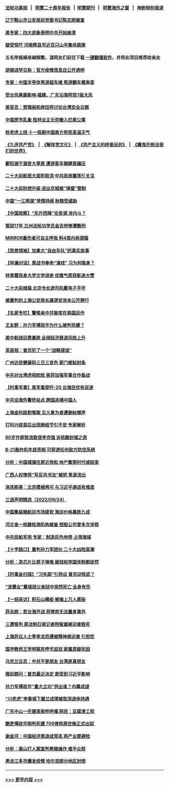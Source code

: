 #### [法轮功真相](https://github.com/gfw-breaker/truth/blob/master/README.md?t=0) &nbsp;&nbsp;|&nbsp;&nbsp; [明慧二十周年报告](https://github.com/gfw-breaker/mh-reports/blob/master/README.md?t=0) &nbsp;&nbsp;|&nbsp;&nbsp;[明慧期刊](https://github.com/gfw-breaker/mh-qikan) &nbsp;&nbsp;|&nbsp;&nbsp; [明慧海外之窗](https://github.com/gfw-breaker/mh-news/blob/master/README.md?t=0) &nbsp;&nbsp;|&nbsp;&nbsp; [神韵特别报道](https://github.com/gfw-breaker/mh-news/blob/master/shenyun.md?t=0)
#### [辽宁鞍山市公安局前党委书记陈志刚被查](../pages/nsc413/n13832944.md?t=09262101) 
#### [美专家：四大迹象表明中共开始崩溃](../pages/nsc413/n13832549.md?t=09262101) 
#### [疑受惊吓 河南辉县市近百只山羊集体跳崖](../pages/nsc413/n13832908.md?t=09262101) 
#### 五毛举报越来越频繁，请网友们前往下载 [一键翻墙软件](https://github.com/gfw-breaker/ssr-accounts)，并将此项目推荐给亲友
#### [胡锡进罕见称：官方疫情信息应公开透明](../pages/nsc413/n13832896.md?t=09262101) 
#### [专家：中国半导体弯道超车难 弯道翻车概率高](../pages/nsc413/n13832884.md?t=09262101) 
#### [受台风奥鹿影响 福建、广东沿海将现7级大风](../pages/nsc413/n13832858.md?t=09262101) 
#### [美官员：贺锦丽和岸田将讨论台湾安全议题](../pages/nsc413/n13832844.md?t=09262101) 
#### [中国房市乱象 桂林业主无奈搬入烂尾公寓](../pages/nsc413/n13832847.md?t=09262101) 
#### [秋老虎上线 十一假期中国南方将现高温天气](../pages/nsc413/n13832749.md?t=09262101) 
#### [《九评共产党》](https://github.com/begood0513/9ping.md/blob/master/README.md) &nbsp;|&nbsp; [《解体党文化》](../../../../jtdwh.md/blob/master/README.md)  &nbsp;|&nbsp; [《共产主义的终极目的》](../../../../gczydzjmd.md/blob/master/README.md) &nbsp;|&nbsp; [《魔鬼在统治我们的世界》](../../../../mgztzwmdsj.md/blob/master/README.md) 
#### [鄱阳湖干涸变大草原 遭游客车辆肆意碾压](../pages/nsc413/n13832774.md?t=09262101) 
#### [二十大前航班大面积取消 中共政局震荡引关注](../pages/nsc413/n13832753.md?t=09262101) 
#### [二十大前防控升级 进出京城被“弹窗”管制](../pages/nsc413/n13832665.md?t=09262101) 
#### [中国“一江两湖”旱情持续 秋粮受威胁](../pages/nsc413/n13832714.md?t=09262101) 
#### [【中国观察】“东升西降”论变调 涉内斗？](../pages/nsc413/n13832468.md?t=09262101) 
#### [冤狱17年 兰州法轮功学员金吉林惨遭酷刑](../pages/nsc413/n13832422.md?t=09262101) 
#### [MIRROR重伤者可自主呼吸 料4周内拆颈箍](../pages/nsc413/n13832562.md?t=09262101) 
#### [【思想领袖】加拿大“自由车队”的真实故事](../pages/nsc413/n13816427.md?t=09262101) 
#### [【林澜对话】栗战书奉命“演戏” 习为何隐身？](../pages/nsc413/n13832484.md?t=09262101) 
#### [林青霞现身大学文学讲座 优雅气质获影迷大赞](../pages/nsc413/n13832538.md?t=09262101) 
#### [二十大前维稳 北京令长途司机戴电子手环](../pages/nsc413/n13832464.md?t=09262101) 
#### [被重判的上海公安局长龚道安涉未公开罪行](../pages/nsc413/n13831922.md?t=09262101) 
#### [【名家专栏】警惕亲中共智库在美国运作](../pages/nsc413/n13832414.md?t=09262101) 
#### [王友群：孙力军傅政华为什么被判死缓？](../pages/nsc413/n13832108.md?t=09262101) 
#### [美中航线运费暴跌 全球经济衰退风险上升](../pages/nsc413/n13832474.md?t=09262101) 
#### [英首相：普京犯了一个“战略错误”](../pages/nsc413/n13832466.md?t=09262101) 
#### [广州访民健康码三日三变色 家门被贴封条](../pages/nsc413/n13832404.md?t=09262101) 
#### [中共对台湾虎视眈眈 美菲加强军事合作备战](../pages/nsc413/n13832254.md?t=09262101) 
#### [【时事军事】美军看穿歼-20 台海空优有说道](../pages/nsc413/n13832230.md?t=09262101) 
#### [中共设海外警侨站点 跨国追捕中国人](../pages/nsc413/n13831540.md?t=09262101) 
#### [上海金科路割喉案 见义勇为者遭删帖噤声](../pages/nsc413/n13832356.md?t=09262101) 
#### [打科兴疫苗后出现肺结节引不安 专家解析](../pages/nsc413/n13832328.md?t=09262101) 
#### [90岁作家铁流致信李克强 诉核酸封城之恶](../pages/nsc413/n13832290.md?t=09262101) 
#### [B-21轰炸机年底亮相 可穿透任何敌方防空系统](../pages/nsc413/n13830029.md?t=09262101) 
#### [分析：中国城镇住房近饱和 地产繁荣时代或结束](../pages/nsc413/n13832273.md?t=09262101) 
#### [广西人权律师“写反共书法”被抓 笔录流出](../pages/nsc413/n13832265.md?t=09262101) 
#### [泽连斯基：北京模棱两可 与习近平通话有难度](../pages/nsc413/n13832192.md?t=09262101) 
#### [三退声明精选（2022/09/24）](../pages/nsc413/n13832198.md?t=09262101) 
#### [中国集装箱航运市场疲软 海运价格暴跌九成](../pages/nsc413/n13832179.md?t=09262101) 
#### [河北省一核酸检测机构被查 控股公司曾多次涉假](../pages/nsc413/n13832156.md?t=09262101) 
#### [中共民船军用 专家：制造灰色地带 占领海域](../pages/nsc413/n13832114.md?t=09262101) 
#### [【十字路口】重判孙力军团伙 二十大凶险高潮](../pages/nsc413/n13832025.md?t=09262101) 
#### [分析：造芯片比原子弹难 砸钱和举国体制都徒然](../pages/nsc413/n13832150.md?t=09262101) 
#### [【时事金扫描】“习失踪”引热议 普京动核武？](../pages/nsc413/n13832116.md?t=09262101) 
#### [“泼墨女”董瑶琼父亲狱中突然死亡 全身有伤](../pages/nsc413/n13832115.md?t=09262101) 
#### [【一线采访】积石山瞒疫 被揭上万人感染](../pages/nsc413/n13831910.md?t=09262101) 
#### [菲总统：若台海开战 菲律宾无法置身事外](../pages/nsc413/n13832077.md?t=09262101) 
#### [三遭冤判 原法制日报记者杨智雄被迫害致死](../pages/nsc413/n13830419.md?t=09262101) 
#### [上海异议人士季孝龙恐遭被精神病迫害 引担忧](../pages/nsc413/n13831968.md?t=09262101) 
#### [国学教师王学明冤死呼市监狱 家属质疑死因](../pages/nsc413/n13831866.md?t=09262101) 
#### [乌克兰议员：中共不是朋友 台湾是真朋友](../pages/nsc413/n13832039.md?t=09262101) 
#### [俄前顾问：普京最近决定 是受到习近平影响](../pages/nsc413/n13832024.md?t=09262101) 
#### [孙力军傅政华“重大立功”供出谁？内幕成谜](../pages/nsc413/n13831817.md?t=09262101) 
#### [“川老虎”李春城下属兰成璋被取消退休待遇](../pages/nsc413/n13831914.md?t=09262101) 
#### [广东中山一在建高架桥坍塌 网民：豆腐渣工程](../pages/nsc413/n13831870.md?t=09262101) 
#### [酷吏傅政华刚判死缓 709律师周世锋正式出狱 ](../pages/nsc413/n13831911.md?t=09262101) 
#### [谢金河：中国经济衰退成常态 两产业要避险](../pages/nsc413/n13831239.md?t=09262101) 
#### [分析：唐山打人案宣判黑箱操作 难平众怒](../pages/nsc413/n13831867.md?t=09262101) 
#### [黑龙江多市爆发疫情 哈尔滨部分地区封控](../pages/nsc413/n13831830.md?t=09262101) 

----
#### [ >>> 更早内容 <<< ](../indexes/nsc413-earlier.md)

